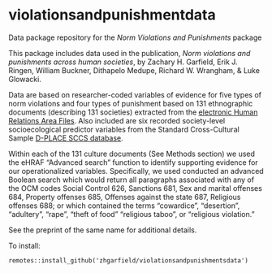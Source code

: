# violationsandpunishmentdata
Data package repository for the *Norm Violations and Punishments* package

This package includes data used in the publication, *Norm violations and punishments across human societies*, by Zachary H. Garfield, Erik J. Ringen, William Buckner, Dithapelo Medupe, Richard W. Wrangham, & Luke Glowacki.

Data are based on researcher-coded variables of evidence for five types of norm violations and four types of punishment based on 131 ethnographic documents (describing 131 societies) extracted from the [electronic Human Relations Area Files](https://ehrafworldcultures.yale.edu/ehrafe/). Also included are six recorded society-level socioecological predictor variables from the Standard Cross-Cultural Sample [D-PLACE SCCS database](https://d-place.org/contributions/SCCS).

Within each of the 131 culture documents (See Methods section) we used the eHRAF “Advanced search” function to identify supporting evidence for our operationalized variables. Specifically, we used conducted an advanced Boolean search which would return all paragraphs associated with any of the OCM codes Social Control 626, Sanctions 681, Sex and marital offenses 684, Property offenses 685, Offenses against the state 687, Religious offenses 688; or which contained the terms “cowardice”, “desertion”, “adultery”, “rape”, “theft of food” “religious taboo”, or “religious violation.”

See the preprint of the same name for additional details.

To install:

`remotes::install_github('zhgarfield/violationsandpunishmentsdata')`
